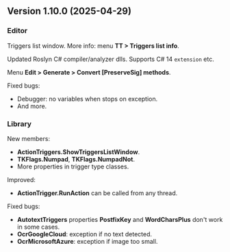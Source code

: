 ## Version 1.10.0 (2025-04-29)

### Editor
Triggers list window. More info: menu **TT > Triggers list info**.

Updated Roslyn C# compiler/analyzer dlls. Supports C# 14 `extension` etc.

Menu **Edit > Generate > Convert \[PreserveSig\] methods**.

Fixed bugs:
- Debugger: no variables when stops on exception.
- And more.

### Library
New members:
- **ActionTriggers.ShowTriggersListWindow**.
- **TKFlags.Numpad**, **TKFlags.NumpadNot**.
- More properties in trigger type classes.

Improved:
- **ActionTrigger.RunAction** can be called from any thread.

Fixed bugs:
- **AutotextTriggers** properties **PostfixKey** and **WordCharsPlus** don't work in some cases.
- **OcrGoogleCloud**: exception if no text detected.
- **OcrMicrosoftAzure**: exception if image too small.
